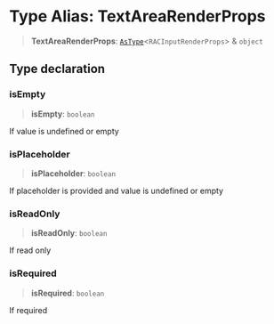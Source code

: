 # Type Alias: TextAreaRenderProps

> **TextAreaRenderProps**: [`AsType`](AsType.md)\<`RACInputRenderProps`\> & `object`

## Type declaration

### isEmpty

> **isEmpty**: `boolean`

If value is undefined or empty

### isPlaceholder

> **isPlaceholder**: `boolean`

If placeholder is provided and value is undefined or empty

### isReadOnly

> **isReadOnly**: `boolean`

If read only

### isRequired

> **isRequired**: `boolean`

If required
